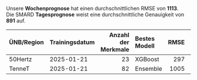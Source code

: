 
Unsere __Wochenprognose__ hat einen durchschnittlichen RMSE von __1113__.  
Die SMARD __Tagesprognose__ weist eine durchschnittliche Genauigkeit von __891__ auf.
    
| ÜNB/Region   | Trainingsdatum   |   Anzahl der Merkmale | Bestes Modell   |   RMSE |   TSO RMSE |
|:-------------|:-----------------|----------------------:|:----------------|-------:|-----------:|
| 50Hertz      | 2025-01-21       |                    23 | XGBoost         |    297 |        254 |
| TenneT       | 2025-01-21       |                    82 | Ensemble        |   1005 |        776 |